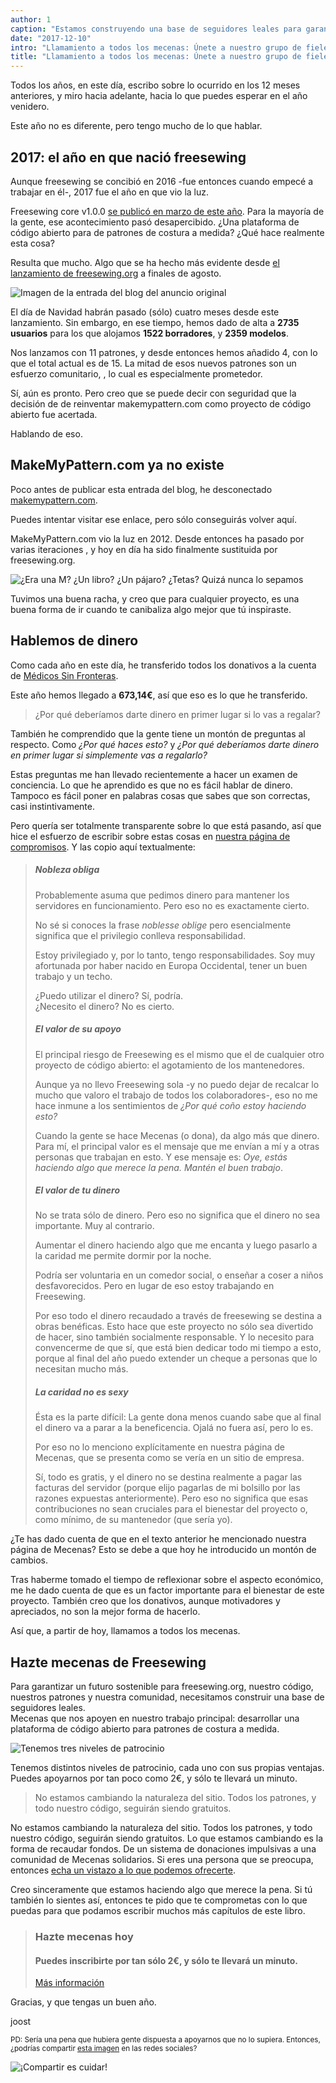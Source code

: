 ```yaml
---
author: 1
caption: "Estamos construyendo una base de seguidores leales para garantizar un futuro sostenible para freesewing.org, nuestro código, nuestros patrones y nuestra comunidad."
date: "2017-12-10"
intro: "Llamamiento a todos los mecenas: Únete a nuestro grupo de fieles seguidores."
title: "Llamamiento a todos los mecenas: Únete a nuestro grupo de fieles seguidores."
---
```


Todos los años, en este día, escribo sobre lo ocurrido en los 12 meses anteriores, y miro hacia adelante, hacia lo que puedes esperar en el año venidero.

Este año no es diferente, pero tengo mucho de lo que hablar.

## 2017: el año en que nació freesewing

Aunque freesewing se concibió en 2016 -fue entonces cuando empecé a trabajar en él-, 2017 fue el año en que vio la luz.

Freesewing core v1.0.0 [se publicó en marzo de este año](/blog/announcing-freesewing/). Para la mayoría de la gente, ese acontecimiento pasó desapercibido. ¿Una plataforma de código abierto para de patrones de costura a medida? ¿Qué hace realmente esta cosa?

Resulta que mucho. Algo que se ha hecho más evidente desde [el lanzamiento de freesewing.org](/blog/open-for-business/) a finales de agosto.

![Imagen de la entrada del blog del anuncio original](https://posts.freesewing.org/uploads/open_e799153fa2.jpg)

El día de Navidad habrán pasado (sólo) cuatro meses desde este lanzamiento. Sin embargo, en ese tiempo, hemos dado de alta a **2735 usuarios** para los que alojamos **1522 borradores**, y **2359 modelos**.

Nos lanzamos con 11 patrones, y desde entonces hemos añadido 4, con lo que el total actual es de 15. La mitad de esos nuevos patrones son un esfuerzo comunitario, , lo cual es especialmente prometedor.

Sí, aún es pronto. Pero creo que se puede decir con seguridad que la decisión de de reinventar makemypattern.com como proyecto de código abierto fue acertada.

Hablando de eso.

## MakeMyPattern.com ya no existe
Poco antes de publicar esta entrada del blog, he desconectado [makemypattern.com](https://makemypattern.com/).

Puedes intentar visitar ese enlace, pero sólo conseguirás volver aquí.

MakeMyPattern.com vio la luz en 2012. Desde entonces ha pasado por varias iteraciones , y hoy en día ha sido finalmente sustituida por freesewing.org.

![¿Era una M? ¿Un libro? ¿Un pájaro? ¿Tetas? Quizá nunca lo sepamos](https://posts.freesewing.org/uploads/mmp_27886c8346.png)

Tuvimos una buena racha, y creo que para cualquier proyecto, es una buena forma de ir cuando te canibaliza algo mejor que tú inspiraste.

## Hablemos de dinero
Como cada año en este día, he transferido todos los donativos a la cuenta de [Médicos Sin Fronteras](http://www.msf.org/).

Este año hemos llegado a **673,14€**, así que eso es lo que he transferido.

> ¿Por qué deberíamos darte dinero en primer lugar si lo vas a regalar?

También he comprendido que la gente tiene un montón de preguntas al respecto. Como *¿Por qué haces esto?* y *¿Por qué deberíamos darte dinero en primer lugar si simplemente vas a regalarlo?*

Estas preguntas me han llevado recientemente a hacer un examen de conciencia. Lo que he aprendido es que no es fácil hablar de dinero. Tampoco es fácil poner en palabras cosas que sabes que son correctas, casi instintivamente.

Pero quería ser totalmente transparente sobre lo que está pasando, así que hice el esfuerzo de escribir sobre estas cosas en [nuestra página de compromisos](/about/pledge). Y las copio aquí textualmente:

> ##### Nobleza obliga
> 
> Probablemente asuma que pedimos dinero para mantener los servidores en funcionamiento. Pero eso no es exactamente cierto.
> 
> No sé si conoces la frase *noblesse oblige* pero esencialmente significa que el privilegio conlleva responsabilidad.
> 
> Estoy privilegiado y, por lo tanto, tengo responsabilidades. Soy muy afortunada por haber nacido en Europa Occidental, tener un buen trabajo y un techo.
> 
> ¿Puedo utilizar el dinero? Sí, podría.  
> ¿Necesito el dinero? No es cierto.
> 
> ##### El valor de su apoyo
> 
> El principal riesgo de Freesewing es el mismo que el de cualquier otro proyecto de código abierto: el agotamiento de los mantenedores.
> 
> Aunque ya no llevo Freesewing sola -y no puedo dejar de recalcar lo mucho que valoro el trabajo de todos los colaboradores-, eso no me hace inmune a los sentimientos de *¿Por qué coño estoy haciendo esto?*
> 
> Cuando la gente se hace Mecenas (o dona), da algo más que dinero. Para mí, el principal valor es el mensaje que me envían a mí y a otras personas que trabajan en esto. Y ese mensaje es: *Oye, estás haciendo algo que merece la pena. Mantén el buen trabajo*.
> 
> ##### El valor de tu dinero
> 
> No se trata sólo de dinero. Pero eso no significa que el dinero no sea importante. Muy al contrario.
> 
> Aumentar el dinero haciendo algo que me encanta y luego pasarlo a la caridad me permite dormir por la noche.
> 
> Podría ser voluntaria en un comedor social, o enseñar a coser a niños desfavorecidos. Pero en lugar de eso estoy trabajando en Freesewing.
> 
> Por eso todo el dinero recaudado a través de freesewing se destina a obras benéficas. Esto hace que este proyecto no sólo sea divertido de hacer, sino también socialmente responsable. Y lo necesito para convencerme de que sí, que está bien dedicar todo mi tiempo a esto, porque al final del año puedo extender un cheque a personas que lo necesitan mucho más.
> 
> ##### La caridad no es sexy
> 
> Ésta es la parte difícil: La gente dona menos cuando sabe que al final el dinero va a parar a la beneficencia. Ojalá no fuera así, pero lo es.
> 
> Por eso no lo menciono explícitamente en nuestra página de Mecenas, que se presenta como se vería en un sitio de empresa.
> 
> Sí, todo es gratis, y el dinero no se destina realmente a pagar las facturas del servidor (porque elijo pagarlas de mi bolsillo por las razones expuestas anteriormente). Pero eso no significa que esas contribuciones no sean cruciales para el bienestar del proyecto o, como mínimo, de su mantenedor (que sería yo).

¿Te has dado cuenta de que en el texto anterior he mencionado nuestra página de Mecenas? Esto se debe a que hoy he introducido un montón de cambios.

Tras haberme tomado el tiempo de reflexionar sobre el aspecto económico, me he dado cuenta de que es un factor importante para el bienestar de este proyecto. También creo que los donativos, aunque motivadores y apreciados, no son la mejor forma de hacerlo.

Así que, a partir de hoy, llamamos a todos los mecenas.

## Hazte mecenas de Freesewing

Para garantizar un futuro sostenible para freesewing.org, nuestro código, nuestros patrones y nuestra comunidad, necesitamos construir una base de seguidores leales.  
Mecenas que nos apoyen en nuestro trabajo principal: desarrollar una plataforma de código abierto para patrones de costura a medida.

![Tenemos tres niveles de patrocinio](https://posts.freesewing.org/uploads/patron_medals_2160e69d77.jpg)

Tenemos distintos niveles de patrocinio, cada uno con sus propias ventajas. Puedes apoyarnos por tan poco como 2€, y sólo te llevará un minuto.

> No estamos cambiando la naturaleza del sitio. Todos los patrones, y todo nuestro código, seguirán siendo gratuitos.

No estamos cambiando la naturaleza del sitio. Todos los patrones, y todo nuestro código, seguirán siendo gratuitos. Lo que estamos cambiando es la forma de recaudar fondos. De un sistema de donaciones impulsivas a una comunidad de Mecenas solidarios. Si eres una persona que se preocupa, entonces [echa un vistazo a lo que podemos ofrecerte](/patrons/join).

Creo sinceramente que estamos haciendo algo que merece la pena. Si tú también lo sientes así, entonces te pido que te comprometas con lo que puedas para que podamos escribir muchos más capítulos de este libro.

> ### Hazte mecenas hoy
> 
> #### Puedes inscribirte por tan sólo 2€, y sólo te llevará un minuto.
> 
> [Más información](/patrons/join)

Gracias, y que tengas un buen año.

joost

<small>PD: Sería una pena que hubiera gente dispuesta a apoyarnos que no lo supiera. Entonces, ¿podrías compartir [esta imagen](patrons-ig.png) en las redes sociales? <i class="fa fa-arrow-down" aria-hidden="true"></i></small>

![¡Compartir es cuidar!](https://posts.freesewing.org/uploads/patrons_ig_45e11fe270.png)





